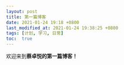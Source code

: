```yaml
---
layout: post
title: 第一篇博客
date: 2021-01-24 19:18 +0800
last_modified_at: 2021-01-24 19:38:25 +0800
tags: [计划, 学习, 日常]
toc:  true
---
```

欢迎来到**蔡卓悦的第一篇博客！**


